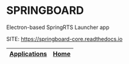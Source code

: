 # SPRINGBOARD
 
 Electron-based SpringRTS Launcher app
 
 SITE: https://springboard-core.readthedocs.io

 | [Applications](https://portable-linux-apps.github.io/apps.html) | [Home](https://portable-linux-apps.github.io)
 | --- | --- |
